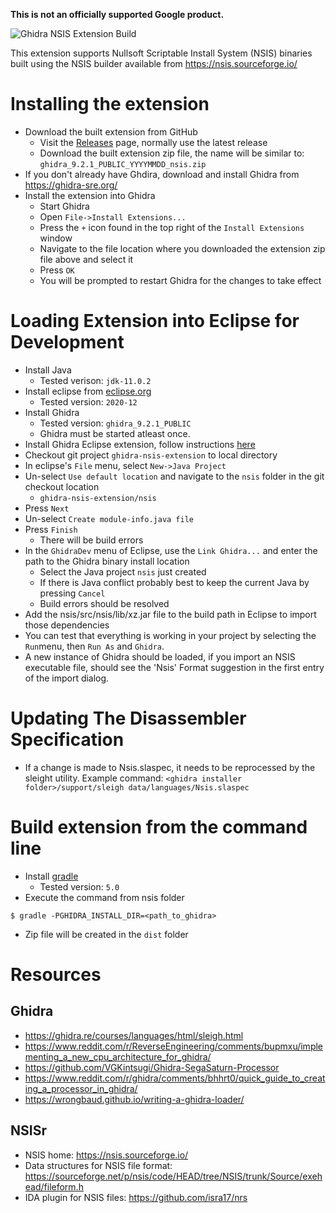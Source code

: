 **This is not an officially supported Google product.**

![Ghidra NSIS Extension Build](../../workflows/Ghidra%20NSIS%20Extension%20Build/badge.svg)

This extension supports Nullsoft Scriptable Install System (NSIS) binaries built using the NSIS builder available from https://nsis.sourceforge.io/

# Installing the extension

* Download the built extension from GitHub
  * Visit the [Releases](../../releases) page, normally use the latest release
  * Download the built extension zip file, the name will be similar to:
    `ghidra_9.2.1_PUBLIC_YYYYMMDD_nsis.zip`
* If you don't already have Ghdira, download and install Ghidra from
  https://ghidra-sre.org/
* Install the extension into Ghidra
  * Start Ghidra
  * Open `File->Install Extensions...`
  * Press the `+` icon found in the top right of the `Install Extensions` window
  * Navigate to the file location where you downloaded the extension zip file
    above and select it
  * Press `OK`
  * You will be prompted to restart Ghidra for the changes to take effect

# Loading Extension into Eclipse for Development
* Install Java
  * Tested verison: `jdk-11.0.2`
* Install eclipse from [eclipse.org](https://www.eclipse.org/downloads/)
  * Tested version: `2020-12`
* Install Ghidra
  * Tested version: `ghidra_9.2.1_PUBLIC`
  * Ghidra must be started atleast once.
* Install Ghidra Eclipse extension, follow instructions [here](https://ghidra-sre.org/InstallationGuide.html#Extensions)
* Checkout git project `ghidra-nsis-extension` to local directory
* In eclipse's `File` menu, select `New->Java Project`
* Un-select `Use default location` and navigate to the `nsis` folder in the git
  checkout location
  * `ghidra-nsis-extension/nsis`
* Press `Next`
* Un-select `Create module-info.java file`
* Press `Finish`
  * There will be build errors
* In the `GhidraDev` menu of Eclipse, use the `Link Ghidra...` and enter the path to the Ghidra binary install location
  * Select the Java project `nsis` just created
  * If there is Java conflict probably best to keep the current Java by pressing
    `Cancel`
  * Build errors should be resolved
* Add the nsis/src/nsis/lib/xz.jar file to the build path in Eclipse to import those dependencies
* You can test that everything is working in your project by selecting the `Run`menu, then `Run As` and `Ghidra`.
* A new instance of Ghidra should be loaded, if you import an NSIS executable file, should see the 'Nsis' Format suggestion in the first entry of the import dialog.

# Updating The Disassembler Specification

* If a change is made to Nsis.slaspec, it needs to be reprocessed by the sleight utility. Example command: `<ghidra installer folder>/support/sleigh data/languages/Nsis.slaspec`

# Build extension from the command line

* Install [gradle](https://gradle.org/)
  * Tested version: `5.0`
* Execute the command from nsis folder
```
$ gradle -PGHIDRA_INSTALL_DIR=<path_to_ghidra>
```
* Zip file will be created in the `dist` folder

# Resources

## Ghidra
* https://ghidra.re/courses/languages/html/sleigh.html
* https://www.reddit.com/r/ReverseEngineering/comments/bupmxu/implementing_a_new_cpu_architecture_for_ghidra/
* https://github.com/VGKintsugi/Ghidra-SegaSaturn-Processor
* https://www.reddit.com/r/ghidra/comments/bhhrt0/quick_guide_to_creating_a_processor_in_ghidra/
* https://wrongbaud.github.io/writing-a-ghidra-loader/

## NSISr
* NSIS home: https://nsis.sourceforge.io/
* Data structures for NSIS file format: https://sourceforge.net/p/nsis/code/HEAD/tree/NSIS/trunk/Source/exehead/fileform.h
* IDA plugin for NSIS files: https://github.com/isra17/nrs
